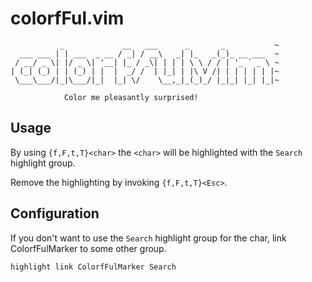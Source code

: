 # colorfFul.vim
               _             __   ___      _       _           ~
      ___ ___ | | ___  _ __ / _| / __\   _| |_   _(_)_ __ ___  ~
     / __/ _ \| |/ _ \| '__| |_ / _\| | | | \ \ / / | '_ ` _ \ ~
    | (_| (_) | | (_) | |  |  _/ /  | |_| | |\ V /| | | | | | |~
     \___\___/|_|\___/|_|  |_| \/    \__,_|_(_)_/ |_|_| |_| |_|~

                Color me pleasantly surprised!


## Usage
By using `{f,F,t,T}<char>` the `<char>` will be highlighted
with the `Search` highlight group.

Remove the highlighting by invoking `{f,F,t,T}<Esc>`.

## Configuration
If you don't want to use the `Search` highlight group for the char,
link ColorfFulMarker to some other group.
```viml
highlight link ColorfFulMarker Search
```

